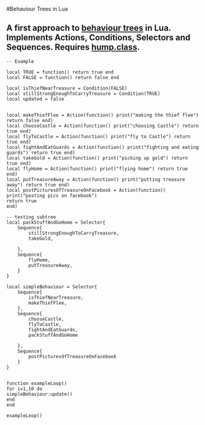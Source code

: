 #Behaviour Trees in Lua

  A first approach to [behaviour trees](http://www.altdevblogaday.com/2011/02/24/introduction-to-behavior-trees) in Lua. Implements Actions, Conditions, Selectors and Sequences. Requires [hump.class](http://vrld.github.com/hump/).
---------------------------------------------------------------------------
    -- Example

    local TRUE = function() return true end
    local FALSE = function() return false end

    local isThiefNearTreasure = Condition(FALSE)
    local stillStrongEnoughToCarryTreasure = Condition(TRUE)
    local updated = false


    local makeThiefFlee = Action(function() print("making the thief flee") return false end)
    local chooseCastle = Action(function() print("choosing Castle") return true end)
    local flyToCastle = Action(function() print("fly to Castle") return true end)
    local fightAndEatGuards = Action(function() print("fighting and eating guards") return true end)
    local takeGold = Action(function() print("picking up gold") return true end)
    local flyHome = Action(function() print("flying home") return true end)
    local putTreasureAway = Action(function() print("putting treasure away") return true end)
    local postPicturesOfTreasureOnFacebook = Action(function() 
    print("posting pics on facebook")
    return true 
    end)

    -- testing subtree
    local packStuffAndGoHome = Selector{
        Sequence{
            stillStrongEnoughToCarryTreasure,
            takeGold,

        },
        Sequence{
            flyHome,
            putTreasureAway,
        }
    }

    local simpleBehaviour = Selector{
        Sequence{
            isThiefNearTreasure,
            makeThiefFlee,
        },
        Sequence{
            chooseCastle,
            flyToCastle,
            fightAndEatGuards,
            packStuffAndGoHome

        },
        Sequence{
            postPicturesOfTreasureOnFacebook
        }
    }


    function exampleLoop()
    for i=1,10 do
    simpleBehaviour:update()
    end
    end

    exampleLoop()
